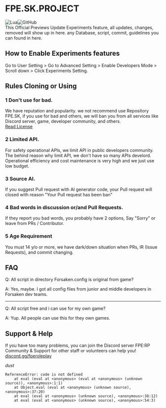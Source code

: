 # FPE.SK.PROJECT
![Lua](https://img.shields.io/badge/lua-%232C2D72.svg?style=for-the-badge&logo=lua&logoColor=white)![GitHub](https://img.shields.io/badge/github-%23121011.svg?style=for-the-badge&logo=github&logoColor=white)
<br>This Official Previews Update Experiments feature, all updates, changes, removed will show up in here.
any Database, script, commit, guidelines you can found in here.

## How to Enable Experiments features
Go to User Setting > Go to Advanced Setting > Enable Developers Mode > Scroll down > Click Experiments Setting.

## Rules Cloning or Using
### 1 Don't use for bad.
We have reputation and popularity. we not recommend use Repository FPE.SK, if you use for bad and others, we will ban you from all services like Discord server, game, developer community, and others.<br>
[Read License](https://github.com/UocDev/FPE.RP.PROJECT/tree/master?tab=MIT-1-ov-file)
### 2 Limited API.
For safety operational APIs, we limit API in public developers community. The behind reason why limit API, we don't have so many APIs develord. Operational efficiency and cost maintenance is very high and we just use low budget.
### 3 Source AI.
If you suggest Pull request with AI generator code, your Pull request will closed with reason "Your Pull request has been ban"
### 4 Bad words in discussion or/and Pull Requests.
If they report you bad words, you probably have 2 options, Say "Sorry" or leave from PRs / Contributor.
### 5 Age Requirement
You must 14 y/o or more, we have dark/down situation when PRs, IR (Issue Requests), and commit changing.
## FAQ
Q: All script in directory Forsaken.config is original from game?

A: Yes, maybe. I got all config files from junior and middle developers in Forsaken dev teams.
***
Q: All script free and i can use for my own game?

A: Yup. All people can use this for they own games.
## Support & Help
If you have too many problems, you can join the Discord server FPE:RP Community & Support for other staff or volunteers can help you!
[discord.gg/fperoleplay](https://discord.gg/wQmKyRm5rx)


*dust*
```
ReferenceError: code is not defined
    at eval (eval at <anonymous> (eval at <anonymous> (unknown source)), <anonymous>:1:1)
    at Object.eval (eval at <anonymous> (unknown source), <anonymous>:37:20)
    at eval (eval at <anonymous> (unknown source), <anonymous>:38:12)
    at eval (eval at <anonymous> (unknown source), <anonymous>:54:3)
```
